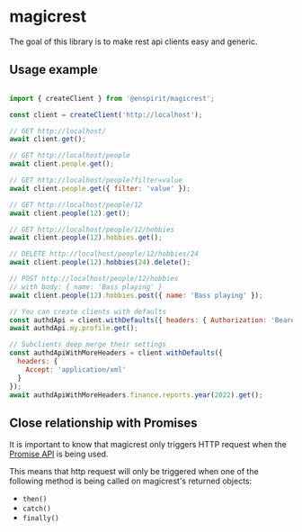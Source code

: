 # magicrest

The goal of this library is to make rest api clients easy and generic.

## Usage example

```javascript

import { createClient } from '@enspirit/magicrest';

const client = createClient('http://localhost');

// GET http://localhost/
await client.get();

// GET http://localhost/people
await client.people.get();

// GET http://localhost/people?filter=value
await client.people.get({ filter: 'value' });

// GET http://localhost/people/12
await client.people(12).get();

// GET http://localhost/people/12/hobbies
await client.people(12).hobbies.get();

// DELETE http://localhost/people/12/hobbies/24
await client.people(12).hobbies(24).delete();

// POST http://localhost/people/12/hobbies
// with body: { name: 'Bass playing' }
await client.people(12).hobbies.post({ name: 'Bass playing' });

// You can create clients with defaults
const authdApi = client.withDefaults({ headers: { Authorization: 'Bearer some-token' }});
await authdApi.my.profile.get();

// Subclients deep merge their settings
const authdApiWithMoreHeaders = client.withDefaults({
  headers: {
    Accept: 'application/xml'
  }
});
await authdApiWithMoreHeaders.finance.reports.year(2022).get();
```

## Close relationship with Promises

It is important to know that magicrest only triggers HTTP request when the [Promise API](https://developer.mozilla.org/en-US/docs/Web/JavaScript/Reference/Global_Objects/Promise) is being used.

This means that http request will only be triggered when one of the following method is being called on magicrest's returned objects:

* `then()`
* `catch()`
* `finally()`

